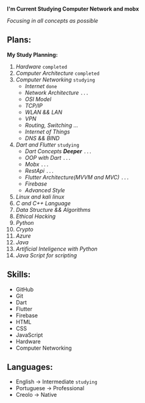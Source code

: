 **I'm Current Studying Computer Network and mobx**

_Focusing in all concepts as possible_

## Plans:

__My Study Planning:__
1. _Hardware_ `completed`
2. _Computer Architecture_ `completed`
3. _Computer Networking_ `studying`
   * _Internet_ `done`
   * _Network Architecture_ `...`
   * _OSI Model_
   * _TCP/IP_
   * _WLAN && LAN_
   * _VPN_
   * _Routing, Switching ..._
   * _Internet of Things_
   * _DNS && BIND_ 
4. _Dart and Flutter_ `studying`
   * _Dart Concepts **Deeper**_ `...`
   * _OOP with Dart_ `...`
   * _Mobx_ `...`
   * _RestApi_ `...`
   * _Flutter Architecture(MVVM and MVC)_ `...`
   * _Firebase_
   * _Advanced Style_
5. _Linux and kali linux_
6. _C and C++ Language_
7. _Data Structure && Algorithms_
8. _Ethical Hacking_
9. _Python_
10. _Crypto_
11. _Azure_
12. _Java_
13. _Artificial Inteligence with Python_
14. _Java Script for scripting_

## Skills: 

* GitHub
* Git
* Dart
* Flutter
* Firebase
* HTML
* CSS
* JavaScript
* Hardware
* Computer Networking

## Languages: 

* English -> Intermediate `studying`
* Portuguese -> Professional 
* Creolo -> Native
